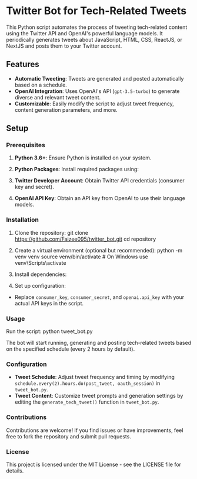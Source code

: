 # Twitter Bot for Tech-Related Tweets

This Python script automates the process of tweeting tech-related content using the Twitter API and OpenAI's powerful language models. It periodically generates tweets about JavaScript, HTML, CSS, ReactJS, or NextJS and posts them to your Twitter account.

## Features

- **Automatic Tweeting**: Tweets are generated and posted automatically based on a schedule.
- **OpenAI Integration**: Uses OpenAI's API (`gpt-3.5-turbo`) to generate diverse and relevant tweet content.
- **Customizable**: Easily modify the script to adjust tweet frequency, content generation parameters, and more.

## Setup

### Prerequisites

1. **Python 3.6+**: Ensure Python is installed on your system.
2. **Python Packages**: Install required packages using:

3. **Twitter Developer Account**: Obtain Twitter API credentials (consumer key and secret).
4. **OpenAI API Key**: Obtain an API key from OpenAI to use their language models.

### Installation

1. Clone the repository:
git clone https://github.com/Faizee095/twitter_bot.git
cd repository

2. Create a virtual environment (optional but recommended):
python -m venv venv
source venv/bin/activate # On Windows use venv\Scripts\activate

3. Install dependencies:

4. Set up configuration:
- Replace `consumer_key`, `consumer_secret`, and `openai.api_key` with your actual API keys in the script.

### Usage

Run the script:
python tweet_bot.py


The bot will start running, generating and posting tech-related tweets based on the specified schedule (every 2 hours by default).

### Configuration

- **Tweet Schedule**: Adjust tweet frequency and timing by modifying `schedule.every(2).hours.do(post_tweet, oauth_session)` in `tweet_bot.py`.
- **Tweet Content**: Customize tweet prompts and generation settings by editing the `generate_tech_tweet()` function in `tweet_bot.py`.

### Contributions

Contributions are welcome! If you find issues or have improvements, feel free to fork the repository and submit pull requests.

### License

This project is licensed under the MIT License - see the LICENSE file for details.

